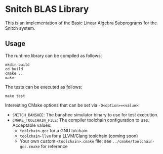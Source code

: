# Snitch BLAS Library

This is an implementation of the Basic Linear Algebra Subprograms for the Snitch system.

## Usage

The runtime library can be compiled as follows:

    mkdir build
    cd build
    cmake ..
    make

The tests can be executed as follows:

    make test

Interesting CMake options that can be set via `-D<option>=<value>`:

- `SNITCH_BANSHEE`: The banshee simulator binary to use for test execution.
- `CMAKE_TOOLCHAIN_FILE`: The compiler toolchain configuration to use. Acceptable values:
    - `toolchain-gcc` for a GNU tolchain
    - `toolchain-llvm` for a LLVM/Clang toolchain (coming soon)
    - Your own custom `<toolchain>.cmake` file; see `../cmake/toolchain-gcc.cmake` for reference

